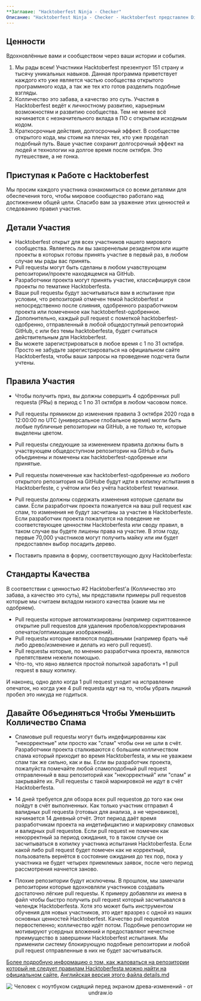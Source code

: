 ```yaml
---
**Заглавие: "Hacktoberfest Ninja - Checker"
Oписание: "Hacktoberfest Ninja - Checker - Hacktoberfest представлен DigitalOcean"
---
```


## Ценности

Вдохновлённые вами и сообществом через ваши истории и события. 

  1. Мы рады всем! Участники Hacktoberfest презентуют 151 страну и тысячу уникальных навыков. Данная программа приветствует каждого кто уже является частью сообщества открытого программного кода, а так же тех кто готов разделить подобные взгляды. 
  2. Колличество это забава, а качество это суть. Участия в Hacktoberfest ведёт к личностному развитию, карьерным возможностям и развитию сообщества. Тем не менее всё начинается с незначительного вклада в ПО с открытым исходным кодом.
  3. Краткосрочные действия, долгосрочный эффект. В сообществе открытого кода, мы стоим на плечах тех, кто уже проделал подобный путь. Ваше участие сохранит долгосрочный эффект на людей и технологии на долгое время после октября. Это путешествие, а не гонка.

## Приступая к Работе с Hacktoberfest

Мы просим каждого участника ознакомиться со всеми деталями для обеспечения того, чтобы мировое сообщество работало над достижением общей цели. Спасибо вам за уважение этих ценностей и следованию правил участия.

## Детали Участия

- Hacktoberfest открыт для всех участников нашего мирового сообщества. Являетесь ли вы закоренелым резидентом или ищите проекты в которых готовы принять участие в первый раз, в любом случае мы рады вас принять. 
- Pull requestы могут быть сделаны в любом учавствующем репозитории/проекте находящемся на GitHub.
- Разработчики проекта могут принять участие, классифицируя свои проекты по тематике Hacktoberfestа.
- Ваши pull requestы будут засчитываться вам в испытание при условии, что репозиторий отмечен темой hacktoberfest и непосредственно после слияния, одобренного разработчиком проекта или помеченное как hacktoberfest-одобренное.
- Дополнительно, каждый pull request с пометкой hacktoberfest-одобренно, отправленный в любой общедоступный репозиторий GitHub, с или без темы hacktoberfestа, будет считаться действительным для Hacktoberfest.
- Вы можете зарегистрироваться в любое время с 1 по 31 октября. Просто не забудьте зарегистрироваться на официальном сайте Hacktoberfestа, чтобы ваши запросы на проведение подсчета были учтены.

## Правила Участия

- Чтобы получить приз, вы должны совершить 4 одобренных pull requestа (PRы) в период с 1 по 31 октября в любом часовом поясе.

- Pull requestы прямиком до изменения правила 3 октября 2020 года в 12:00:00 по UTC (универсальное глобальное время) могли быть любые публичные репозитории на GitHub, а не только те, которые выделены цветом.

- Pull requestы следующие за изменением правила должны быть в участвующем общедоступном репозитории на GitHub и быть объединены и помечены как hacktoberfest-одобреные или принятые.

- Pull requestы помеченные как hacktoberfest-одобренные из любого открытого репозитория на GitHubе будут идти в копилку испытания в Hacktoberfestе, с учётом или без учёта hacktoberfest тематики.

- Pull requestы должны содержать изменения которые сделали вы сами. Если разработчик проекта пожалуется на ваш pull request как спам, то изменения не будут засчитаны за участие в Hacktoberfestе. Если разработчик проекта пожалуется на поведение не соответствующее ценностям Hacktoberfestа или своду правил, в таком случае вы будете лишены права на участие. В этом году, первые 70,000 участников могут получить майку или им будет предоставлен выбор посадить дерево.

- Поставить правила в форму, соответствующую духу Hacktoberfestа:

## Стандарты Качества

В соответствии с ценностью #2 Hacktoberfest'а (Колличество это забава, а качество это суть), мы представили примеры pull requestов которые мы считаем вкладом низкого качества (какие мы не одобряем).

- Pull requestы которые автоматизированы (например скриптованное открытие pull requestов для удаления пробелов/корректирования опечаток/оптимизации изображений).
- Pull requestы которые являются подрывными (например брать чьё либо древо/изменение и делать из него pull request).
- Pull requestы которые, по мнению разработчика проекта, являются препятствием нежели помощью.
- Что-то, что явно является простой попыткой заработать +1 pull request в вашу копилку.

И наконец, одно дело когда 1 pull request уходит на исправление опечаток, но когда уже 4 pull requestа идут на то, чтобы убрать лишний пробел это никуда не годиться.

## Давайте Объединяться Чтобы Уменьшить Колличество Спама

- Спамовые pull requestы могут быть индефицированны как "некорректные" или просто как "спам" чтобы они не шли в счёт. Разработчики проекта сталкиваются с большим колличеством спама который приходит во время Hacktoberfestа, и мы не уважаем спам так же сильно, как и вы. Если вы разработчик проекта, пожалуйста помечайте любой спамоподобный pull request отправленный в ваш репозиторий как "некорректный" или "спам" и закрывайте их. Pull requestы с такой маркировкой не идут в счёт Hacktoberfestа.

- 14 дней требуется для обзора всех pull requestов до того как они пойдут в счёт выполненных. Как только участник отправил 4 валидных pull requestа (готовых для анализа, а не черновиков), начинается 14 дневный отчёт. Этот период даёт время разработчикам проекта на индетифицактию и маркировку спамовых и валидных pull requestов. Если pull request не помечен как некорректный за период ожидания, то в таком случае он засчитываться в копилку участника испытания Hacktoberfestа. Если какой либо pull request будет помечен как не корректный, пользователь вернётся в состояние ожидания до тех пор, пока у участника не будет четырех приемлемых заявок, после чего период рассмотрения начнется заново.

- Плохие репозитории будут исключены. В прошлом, мы замечали репозитории которые вдохновляли участников создавать достаточно лёгкие pull requestы. К примеру добавляли их имена в файл чтобы быстро получить pull request который засчитывался в челендж Hacktoberfestа. Хотя это может быть инструментом обучения для новых участников, это идет вразрез с одной из наших основных ценностей Hacktoberfest. Качество pull requestов первостепенно; колличество идёт потом. Подобные репозитории не мотивируют усердных вложений и предоставляют нечестное преимущество в завершении Hacktoberfest испытания. Мы применили систему блокирующую подобные репозитории и любой pull request отправленные в них не будет засчитываться.

[Более подробную информацию о том, как жаловаться на репозитории который не следует правилам Hacktoberfestа можно найти на официальном сайте.](https://hacktoberfest.digitalocean.com/details#spam)
[Английская версия этого файла details.md](https://github.com/lukeocodes/hacktoberfest-checker/blob/main/content/en/details.md)

<center>
  <img class="Splash-Image" alt="Человек с ноутбуком сидящий перед экраном древа-изменений - от undraw.io" />
</center>
